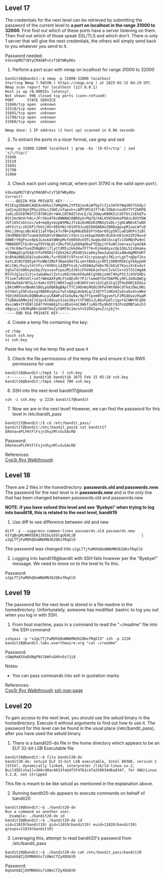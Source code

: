 ## Level 17
The credentials for the next level can be retrieved by submitting the password of the current level to **a port on localhost in the range 31000 to 32000**. First find out which of these ports have a server listening on them. Then find out which of those speak SSL/TLS and which don’t. There is only 1 server that will give the next credentials, the others will simply send back to you whatever you send to it.

Password needed:\
`kSkvUpMQ7lBYyCM4GBPvCvT1BfWRy0Dx`

1. Perform a port scan with nmap on localhost for range 31000 to 32000
```
bandit16@bandit:~$ nmap -p 31000-32000 localhost
Starting Nmap 7.94SVN ( https://nmap.org ) at 2025-02-15 04:29 UTC
Nmap scan report for localhost (127.0.0.1)
Host is up (0.00015s latency).
Not shown: 996 closed tcp ports (conn-refused)
PORT      STATE SERVICE
31046/tcp open  unknown
31518/tcp open  unknown
31691/tcp open  unknown
31790/tcp open  unknown
31960/tcp open  unknown

Nmap done: 1 IP address (1 host up) scanned in 0.06 seconds
```

2. To extract the ports in a nicer format, use grep and sed
```
nmap -p 31000-32000 localhost | grep -Eo '[0-9]+/tcp' | sed 's/\/tcp//'
31046
31518
31691
31790
31960
```

3. Check each port using netcat, where port 31790 is the valid open port:\
```bandit16@bandit:~$ ncat --ssl localhost 31790
kSkvUpMQ7lBYyCM4GBPvCvT1BfWRy0Dx
Correct!
-----BEGIN RSA PRIVATE KEY-----
MIIEogIBAAKCAQEAvmOkuifmMg6HL2YPIOjon6iWfbp7c3jx34YkYWqUH57SUdyJ
imZzeyGC0gtZPGujUSxiJSWI/oTqexh+cAMTSMlOJf7+BrJObArnxd9Y7YT2bRPQ
Ja6Lzb558YW3FZl87ORiO+rW4LCDCNd2lUvLE/GL2GWyuKN0K5iCd5TbtJzEkQTu
DSt2mcNn4rhAL+JFr56o4T6z8WWAW18BR6yGrMq7Q/kALHYW3OekePQAzL0VUYbW
JGTi65CxbCnzc/w4+mqQyvmzpWtMAzJTzAzQxNbkR2MBGySxDLrjg0LWN6sK7wNX
x0YVztz/zbIkPjfkU1jHS+9EbVNj+D1XFOJuaQIDAQABAoIBABagpxpM1aoLWfvD
KHcj10nqcoBc4oE11aFYQwik7xfW+24pRNuDE6SFthOar69jp5RlLwD1NhPx3iBl
J9nOM8OJ0VToum43UOS8YxF8WwhXriYGnc1sskbwpXOUDc9uX4+UESzH22P29ovd
d8WErY0gPxun8pbJLmxkAtWNhpMvfe0050vk9TL5wqbu9AlbssgTcCXkMQnPw9nC
YNN6DDP2lbcBrvgT9YCNL6C+ZKufD52yOQ9qOkwFTEQpjtF4uNtJom+asvlpmS8A
vLY9r60wYSvmZhNqBUrj7lyCtXMIu1kkd4w7F77k+DjHoAXyxcUp1DGL51sOmama
+TOWWgECgYEA8JtPxP0GRJ+IQkX262jM3dEIkza8ky5moIwUqYdsx0NxHgRRhORT
8c8hAuRBb2G82so8vUHk/fur85OEfc9TncnCY2crpoqsghifKLxrLgtT+qDpfZnx
SatLdt8GfQ85yA7hnWWJ2MxF3NaeSDm75Lsm+tBbAiyc9P2jGRNtMSkCgYEAypHd
HCctNi/FwjulhttFx/rHYKhLidZDFYeiE/v45bN4yFm8x7R/b0iE7KaszX+Exdvt
SghaTdcG0Knyw1bpJVyusavPzpaJMjdJ6tcFhVAbAjm7enCIvGCSx+X3l5SiWg0A
R57hJglezIiVjv3aGwHwvlZvtszK6zV6oXFAu0ECgYAbjo46T4hyP5tJi93V5HDi
Ttiek7xRVxUl+iU7rWkGAXFpMLFteQEsRr7PJ/lemmEY5eTDAFMLy9FL2m9oQWCg
R8VdwSk8r9FGLS+9aKcV5PI/WEKlwgXinB3OhYimtiG2Cg5JCqIZFHxD6MjEGOiu
L8ktHMPvodBwNsSBULpG0QKBgBAplTfC1HOnWiMGOU3KPwYWt0O6CdTkmJOmL8Ni
blh9elyZ9FsGxsgtRBXRsqXuz7wtsQAgLHxbdLq/ZJQ7YfzOKU4ZxEnabvXnvWkU
YOdjHdSOoKvDQNWu6ucyLRAWFuISeXw9a/9p7ftpxm0TSgyvmfLF2MIAEwyzRqaM
77pBAoGAMmjmIJdjp+Ez8duyn3ieo36yrttF5NSsJLAbxFpdlc1gvtGCWW+9Cq0b
dxviW8+TFVEBl1O4f7HVm6EpTscdDxU+bCXWkfjuRb7Dy9GOtt9JPsX8MBTakzh3
vBgsyi/sN3RqRBcGU40fOoZyfAMT8s1m/uYv52O6IgeuZ/ujbjY=
-----END RSA PRIVATE KEY-----
```

4. Create a temp file containing the key:
```
cd /tmp
touch ssh.key
vi ssh.key
```
Paste the key int the temp file and save it

5. Check the file permissions of the temp file and ensure it has RWX permissions for user
```
bandit16@bandit:/tmp$ ls -l ssh.key
-r-------- 1 bandit16 bandit16 1675 Feb 15 05:10 ssh.key
bandit16@bandit:/tmp$ chmod 700 ssh.key
```

6. SSH into the next level bandit17@bandit
```
ssh -i ssh.key -p 2220 bandit17@bandit
```

7. Now we are in the next level! However, we can find the password for this level in /etc/bandit_pass
```
bandit17@bandit:/$ cd /etc/bandit_pass/
bandit17@bandit:/etc/bandit_pass$ cat bandit17
EReVavePLFHtFlFsjn3hyzMlvSuSAcRD
```

Password:\
`EReVavePLFHtFlFsjn3hyzMlvSuSAcRD`

References:\
[Cyp3r Ryx Walkthrough](https://medium.com/@rushi.padhiyar098/overthewire-bandit-level-16-and-level-17-walkthrough-by-cyph3r-ryx-95c1ccdbb76b)

## Level 18
There are 2 files in the homedirectory: **passwords.old and passwords.new**. The password for the next level is in **passwords.new** and is the only line that has been changed between passwords.old and passwords.new

**NOTE: if you have solved this level and see ‘Byebye!’ when trying to log into bandit18, this is related to the next level, bandit19**

1. Use diff to see difference between old and new
```
diff -y --suppress-common-lines passwords.old passwords.new
ktfgBvpMzWKR5ENj26IbLGSblgUG9CzB                              | x2gLTTjFwMOhQ8oWNbMN362QKxfRqGlO
```
The password was changed into `x2gLTTjFwMOhQ8oWNbMN362QKxfRqGlO`

2. Logging into bandit18@bandit with SSH fails however per the "Byebye!" message. We need to move on to the level to fix this.

Password:\
`x2gLTTjFwMOhQ8oWNbMN362QKxfRqGlO`

## Level 19
The password for the next level is stored in a file readme in the homedirectory. Unfortunately, someone has modified .bashrc to log you out when you log in with SSH.

1. From host machine, pass in a command to read the "~/readme" file into the SSH command
```
sshpass -p "x2gLTTjFwMOhQ8oWNbMN362QKxfRqGlO" ssh -p 2220 bandit18@bandit.labs.overthewire.org "cat ~/readme"
```  

Password:\
`cGWpMaKXVwDUNgPAVJbWYuGHVn9zl3j8`

Notes:
- You can pass commands into ssh in quotation marks

References:\
[Cyp3r Ryx Walkthrough](https://medium.com/@rushi.padhiyar098/overthewire-bandit-level-16-and-level-17-walkthrough-by-cyph3r-ryx-95c1ccdbb76b)
[ssh man page](https://www.man7.org/linux/man-pages/man1/ssh.1.html)

## Level 20
To gain access to the next level, you should use the setuid binary in the homedirectory. Execute it without arguments to find out how to use it. The password for this level can be found in the usual place (/etc/bandit_pass), after you have used the setuid binary.

1. There is a bandit20-do file in the home directory which appears to be an ELF 32-bit LSB Executable file
```
bandit19@bandit:~$ file bandit20-do 
bandit20-do: setuid ELF 32-bit LSB executable, Intel 80386, version 1 (SYSV), dynamically linked, interpreter /lib/ld-linux.so.2, BuildID[sha1]=368cd8ac4633fabdf3f4fb1c47a250634d6a8347, for GNU/Linux 3.2.0, not stripped
```
This file is meant to be like setuid as mentioned in the explanation above.

2. Running bandit20-do appears to execute commands on behalf of bandit20
```
bandit19@bandit:~$ ./bandit20-do
Run a command as another user.
  Example: ./bandit20-do id
bandit19@bandit:~$ ./bandit20-do id
uid=11019(bandit19) gid=11019(bandit19) euid=11020(bandit20) groups=11019(bandit19)
```

3. Leveraging this, attempt to read bandit20's password from /etc/bandit_pass
```
bandit19@bandit:~$ ./bandit20-do cat /etc/bandit_pass/bandit20
0qXahG8ZjOVMN9Ghs7iOWsCfZyXOUbYO
```

Password:\
`0qXahG8ZjOVMN9Ghs7iOWsCfZyXOUbYO`